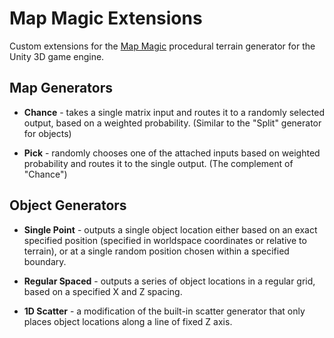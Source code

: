 # Map Magic Extensions
Custom extensions for the <a href="http://www.denispahunov.ru/MapMagic/">Map Magic</a> procedural terrain generator for the Unity 3D game engine.

## Map Generators
- **Chance** - takes a single matrix input and routes it to a randomly selected output, based on a weighted probability. (Similar to the "Split" generator for objects)

- **Pick** - randomly chooses one of the attached inputs based on weighted probability and routes it to the single output. (The complement of "Chance")
  
## Object Generators
- **Single Point** - outputs a single object location either based on an exact specified position (specified in worldspace coordinates or relative to terrain), or at a single random position chosen within a specified boundary. 

- **Regular Spaced** - outputs a series of object locations in a regular grid, based on a specified X and Z spacing. 

- **1D Scatter** - a modification of the built-in scatter generator that only places object locations along a line of fixed Z axis.
